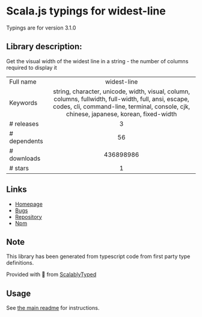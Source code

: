 
# Scala.js typings for widest-line

Typings are for version 3.1.0

## Library description:
Get the visual width of the widest line in a string - the number of columns required to display it

|                    |                 |
| ------------------ | :-------------: |
| Full name          | widest-line |
| Keywords           | string, character, unicode, width, visual, column, columns, fullwidth, full-width, full, ansi, escape, codes, cli, command-line, terminal, console, cjk, chinese, japanese, korean, fixed-width |
| # releases         | 3 |
| # dependents       | 56 |
| # downloads        | 436898986 |
| # stars            | 1 |

## Links
- [Homepage](https://github.com/sindresorhus/widest-line#readme)
- [Bugs](https://github.com/sindresorhus/widest-line/issues)
- [Repository](https://github.com/sindresorhus/widest-line)
- [Npm](https://www.npmjs.com/package/widest-line)
    


## Note
This library has been generated from typescript code from first party type definitions.

Provided with :purple_heart: from [ScalablyTyped](https://github.com/oyvindberg/ScalablyTyped)

## Usage
See [the main readme](../../readme.md) for instructions.


